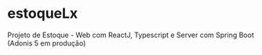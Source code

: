 # estoqueLx
Projeto de Estoque - Web com ReactJ, Typescript e Server com Spring Boot (Adonis 5 em produção)
